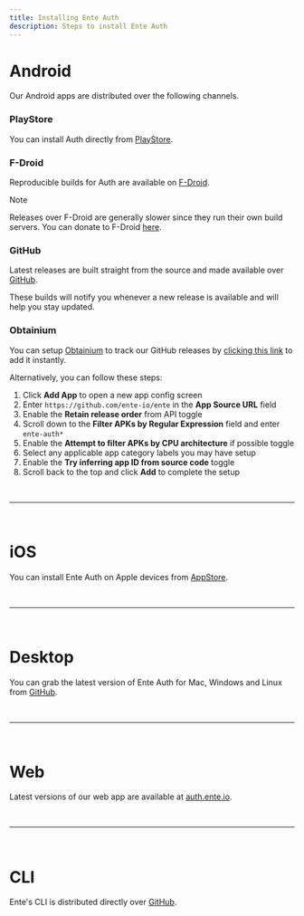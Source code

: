 ```yaml
---
title: Installing Ente Auth
description: Steps to install Ente Auth
---
```


# Android

Our Android apps are distributed over the following channels.

### PlayStore

You can install Auth directly from
[PlayStore](https://play.google.com/store/apps/details?id=io.ente.auth).

### F-Droid

Reproducible builds for Auth are available on
[F-Droid](https://f-droid.org/packages/io.ente.auth/).

> [!NOTE]
>
> Releases over F-Droid are generally slower since they run their own build
> servers. You can donate to F-Droid [here](https://f-droid.org/en/donate).

### GitHub

Latest releases are built straight from the source and made available over
[GitHub](https://github.com/ente-io/ente/releases?q=tag%3Aauth-v4).

These builds will notify you whenever a new release is available and will help
you stay updated.

### Obtainium

You can setup [Obtainium](https://github.com/ImranR98/Obtainium) to track our
GitHub releases by
[clicking this link](https://apps.obtainium.imranr.dev/redirect?r=obtainium://app/%7B%22id%22%3A%22io.ente.auth.independent%22%2C%22url%22%3A%22https%3A%2F%2Fgithub.com%2Fente-io%2Fente%22%2C%22author%22%3A%22ente-io%22%2C%22name%22%3A%22Ente%20Auth%22%2C%22preferredApkIndex%22%3A0%2C%22additionalSettings%22%3A%22%7B%5C%22includePrereleases%5C%22%3Afalse%2C%5C%22fallbackToOlderReleases%5C%22%3Atrue%2C%5C%22filterReleaseTitlesByRegEx%5C%22%3A%5C%22%5C%22%2C%5C%22filterReleaseNotesByRegEx%5C%22%3A%5C%22%5C%22%2C%5C%22verifyLatestTag%5C%22%3Afalse%2C%5C%22dontSortReleasesList%5C%22%3Atrue%2C%5C%22useLatestAssetDateAsReleaseDate%5C%22%3Afalse%2C%5C%22releaseTitleAsVersion%5C%22%3Afalse%2C%5C%22trackOnly%5C%22%3Afalse%2C%5C%22versionExtractionRegEx%5C%22%3A%5C%22%5C%22%2C%5C%22matchGroupToUse%5C%22%3A%5C%22%5C%22%2C%5C%22versionDetection%5C%22%3Atrue%2C%5C%22releaseDateAsVersion%5C%22%3Afalse%2C%5C%22useVersionCodeAsOSVersion%5C%22%3Afalse%2C%5C%22apkFilterRegEx%5C%22%3A%5C%22ente-auth*%5C%22%2C%5C%22invertAPKFilter%5C%22%3Afalse%2C%5C%22autoApkFilterByArch%5C%22%3Atrue%2C%5C%22appName%5C%22%3A%5C%22%5C%22%2C%5C%22shizukuPretendToBeGooglePlay%5C%22%3Afalse%2C%5C%22allowInsecure%5C%22%3Afalse%2C%5C%22exemptFromBackgroundUpdates%5C%22%3Afalse%2C%5C%22skipUpdateNotifications%5C%22%3Afalse%2C%5C%22about%5C%22%3A%5C%22%5C%22%7D%22%2C%22overrideSource%22%3Anull%7D)
to add it instantly.

Alternatively, you can follow these steps:

1. Click **Add App** to open a new app config screen
2. Enter `https://github.com/ente-io/ente` in the **App Source URL** field
3. Enable the **Retain release order** from API toggle
4. Scroll down to the **Filter APKs by Regular Expression** field and enter
   `ente-auth*`
5. Enable the **Attempt to filter APKs by CPU architecture** if possible toggle
6. Select any applicable app category labels you may have setup
7. Enable the **Try inferring app ID from source code** toggle
8. Scroll back to the top and click **Add** to complete the setup

<br/>

---

<br/>

# iOS

You can install Ente Auth on Apple devices from
[AppStore](https://apps.apple.com/us/app/ente-auth/id6444121398).

<br/>

---

<br/>

# Desktop

You can grab the latest version of Ente Auth for Mac, Windows and Linux from
[GitHub](https://github.com/ente-io/ente/releases?q=tag%3Aauth-v4).

<br/>

---

<br/>

# Web

Latest versions of our web app are available at
[auth.ente.io](https://auth.ente.io).

<br/>

---

<br/>

# CLI

Ente's CLI is distributed directly over
[GitHub](https://github.com/ente-io/ente/releases?q=tag%3Acli-v0).
